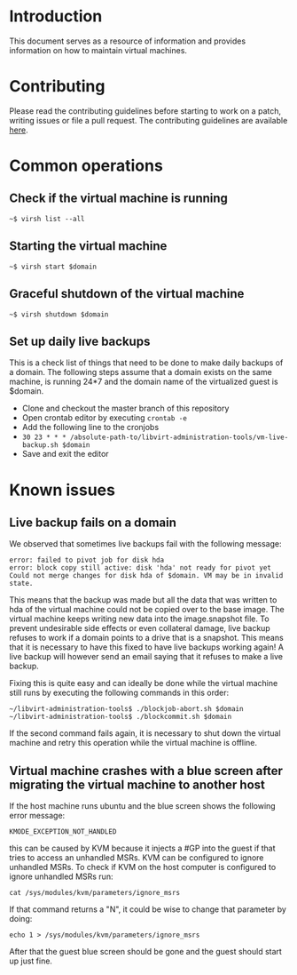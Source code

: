 # Introduction

This document serves as a resource of information and provides information on how to maintain virtual machines.

# Contributing

Please read the contributing guidelines before starting to work on a patch, writing issues or file a pull request. The contributing guidelines are available [here](CONTRIBUTING.md).

# Common operations

## Check if the virtual machine is running

```
~$ virsh list --all
```

## Starting the virtual machine


```
~$ virsh start $domain
```

## Graceful shutdown of the virtual machine

```
~$ virsh shutdown $domain
```

## Set up daily live backups

This is a check list of things that need to be done to make daily backups of a domain. The following steps assume that a domain exists on the same machine, is running 24\*7 and the domain name of the virtualized guest is $domain.

* Clone and checkout the master branch of this repository
* Open crontab editor by executing `crontab -e`
* Add the following line to the cronjobs
* `30 23 * * * /absolute-path-to/libvirt-administration-tools/vm-live-backup.sh $domain`
* Save and exit the editor

# Known issues

## Live backup fails on a domain

We observed that sometimes live backups fail with the following message:

```
error: failed to pivot job for disk hda
error: block copy still active: disk 'hda' not ready for pivot yet
Could not merge changes for disk hda of $domain. VM may be in invalid state.
```

This means that the backup was made but all the data that was written to hda of the virtual machine could not be copied over to the base image. The virtual machine keeps writing new data into the image.snapshot file. To prevent undesirable side effects or even collateral damage, live backup refuses to work if a domain points to a drive that is a snapshot. This means that it is necessary to have this fixed to have live backups working again! A live backup will however send an email saying that it refuses to make a live backup.

Fixing this is quite easy and can ideally be done while the virtual machine still runs by executing the following commands in this order:

```
~/libvirt-administration-tools$ ./blockjob-abort.sh $domain
~/libvirt-administration-tools$ ./blockcommit.sh $domain
```

If the second command fails again, it is necessary to shut down the virtual machine and retry this operation while the virtual machine is offline.

## Virtual machine crashes with a blue screen after migrating the virtual machine to another host

If the host machine runs ubuntu and the blue screen shows the following error message:

```
KMODE_EXCEPTION_NOT_HANDLED
```

this can be caused by KVM because it injects a #GP into the guest if that tries to access an unhandled MSRs. KVM can be configured to ignore unhandled MSRs. To check if KVM on the host computer is configured to ignore unhandled MSRs run:

```
cat /sys/modules/kvm/parameters/ignore_msrs
```

If that command returns a "N", it could be wise to change that parameter by doing:

```
echo 1 > /sys/modules/kvm/parameters/ignore_msrs
```

After that the guest blue screen should be gone and the guest should start up just fine.

